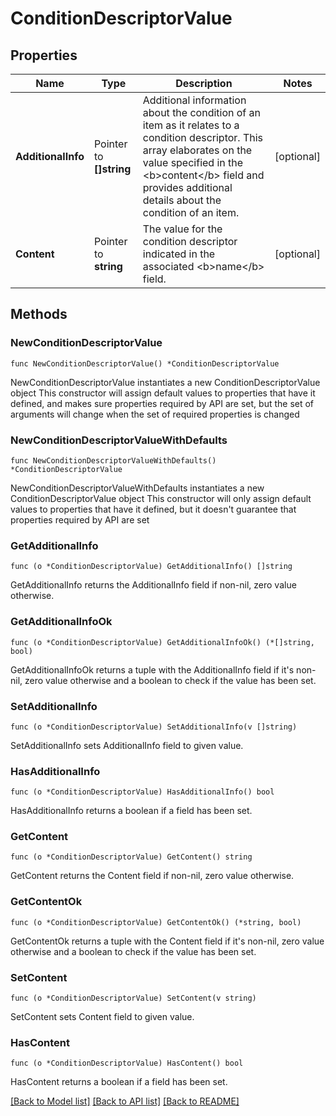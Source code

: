 # ConditionDescriptorValue

## Properties

Name | Type | Description | Notes
------------ | ------------- | ------------- | -------------
**AdditionalInfo** | Pointer to **[]string** | Additional information about the condition of an item as it relates to a condition descriptor. This array elaborates on the value specified in the &lt;b&gt;content&lt;/b&gt; field and provides additional details about the condition of an item. | [optional] 
**Content** | Pointer to **string** | The value for the condition descriptor indicated in the associated &lt;b&gt;name&lt;/b&gt; field. | [optional] 

## Methods

### NewConditionDescriptorValue

`func NewConditionDescriptorValue() *ConditionDescriptorValue`

NewConditionDescriptorValue instantiates a new ConditionDescriptorValue object
This constructor will assign default values to properties that have it defined,
and makes sure properties required by API are set, but the set of arguments
will change when the set of required properties is changed

### NewConditionDescriptorValueWithDefaults

`func NewConditionDescriptorValueWithDefaults() *ConditionDescriptorValue`

NewConditionDescriptorValueWithDefaults instantiates a new ConditionDescriptorValue object
This constructor will only assign default values to properties that have it defined,
but it doesn't guarantee that properties required by API are set

### GetAdditionalInfo

`func (o *ConditionDescriptorValue) GetAdditionalInfo() []string`

GetAdditionalInfo returns the AdditionalInfo field if non-nil, zero value otherwise.

### GetAdditionalInfoOk

`func (o *ConditionDescriptorValue) GetAdditionalInfoOk() (*[]string, bool)`

GetAdditionalInfoOk returns a tuple with the AdditionalInfo field if it's non-nil, zero value otherwise
and a boolean to check if the value has been set.

### SetAdditionalInfo

`func (o *ConditionDescriptorValue) SetAdditionalInfo(v []string)`

SetAdditionalInfo sets AdditionalInfo field to given value.

### HasAdditionalInfo

`func (o *ConditionDescriptorValue) HasAdditionalInfo() bool`

HasAdditionalInfo returns a boolean if a field has been set.

### GetContent

`func (o *ConditionDescriptorValue) GetContent() string`

GetContent returns the Content field if non-nil, zero value otherwise.

### GetContentOk

`func (o *ConditionDescriptorValue) GetContentOk() (*string, bool)`

GetContentOk returns a tuple with the Content field if it's non-nil, zero value otherwise
and a boolean to check if the value has been set.

### SetContent

`func (o *ConditionDescriptorValue) SetContent(v string)`

SetContent sets Content field to given value.

### HasContent

`func (o *ConditionDescriptorValue) HasContent() bool`

HasContent returns a boolean if a field has been set.


[[Back to Model list]](../README.md#documentation-for-models) [[Back to API list]](../README.md#documentation-for-api-endpoints) [[Back to README]](../README.md)


